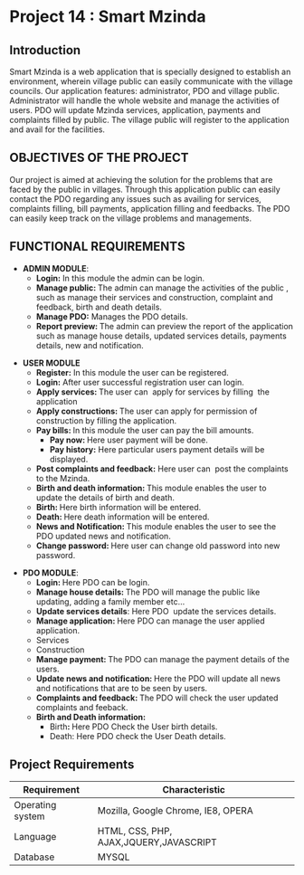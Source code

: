 # Project 14 : Smart Mzinda

## Introduction

Smart Mzinda is a web application that is specially designed to establish an environment, wherein village public can easily communicate with the village councils. Our application features: administrator, PDO and village public. Administrator will handle the whole website and manage the activities of users. PDO will update Mzinda services, application, payments and complaints filled by public. The village public will register to the application and avail for the facilities.

## OBJECTIVES OF THE PROJECT

Our project is aimed at achieving the solution for the problems that are faced by the public in villages. Through this application public can easily contact the PDO regarding any issues such as availing for services, complaints filling, bill payments, application filling and feedbacks. The PDO can easily keep track on the village problems and managements.

## FUNCTIONAL REQUIREMENTS
<ul>
    <li><strong>ADMIN MODULE</strong>:<ul>
            <li><strong>Login:</strong> In this module the admin can be login.</li>
            <li><strong>Manage public: </strong>The admin can manage the activities of the public , such as manage their services and construction, complaint and feedback, birth and death details.</li>
            <li><strong>Manage PDO:</strong> Manages the PDO details.</li>
            <li><strong>Report preview: </strong>The admin can preview the report of the application such as manage house details, updated services details, payments details, new and notification.</li>
        </ul>
    </li>
</ul>

<ul>
    <li><strong>USER MODULE</strong>
        <ul>
            <li><strong>Register:</strong> In this module the user can be registered.</li>
            <li><strong>Login:</strong> After user successful registration user can login.</li>
            <li><strong>Apply services: </strong>The user can &nbsp;apply for services by filling &nbsp;the application
            </li>
            <li><strong>Apply constructions: </strong>The user can apply for permission of construction by filling the
                application.</li>
            <li><strong>Pay bills: </strong>In this module the user can pay the bill amounts.<ul>
                    <li><strong>Pay now: </strong>Here user payment will be done.</li>
                </ul>
                <ul>
                    <li><strong>Pay history:</strong> Here particular users payment details will be displayed.</li>
                </ul>
            </li>
            <li><strong>Post complaints and feedback:</strong> Here user can &nbsp;post the complaints to the Mzinda.</li>
            <li><strong>Birth and death information: </strong>This module enables the user to update the details of
                birth and death.</li>
            <li><strong>Birth: </strong>Here birth information will be entered.</li>
            <li><strong>Death: </strong>Here death information will be entered.</li>
            <li><strong>News and Notification: </strong>This module enables the user to see the PDO updated news and
                notification.</li>
            <li><strong>Change password: </strong>Here user can change old password into new password.</li>
        </ul>
    </li>
</ul>

<ul>
    <li><strong>PDO MODULE</strong>:<ul>
            <li><strong>Login: </strong>Here PDO can be login.</li>
            <li><strong>Manage house details: </strong>The PDO will manage the public like updating, adding a family
                member etc…</li>
            <li><strong>Update services details</strong>: Here PDO &nbsp;update the services details.</li>
            <li><strong>Manage application: </strong>Here PDO can manage the user applied application.</li>
            <li>Services</li>
            <li>Construction</li>
            <li><strong>Manage payment: </strong>The PDO can manage the payment details of the users.</li>
            <li><strong>Update news and notification: </strong>Here the PDO will update all news and notifications that
                are to be seen by users.</li>
            <li><strong>Complaints and feedback: </strong>The PDO will check the user updated complaints and feeback.
            </li>
            <li><strong>Birth and Death information:</strong>
                <ul>
                    <li>Birth<strong>: </strong>Here PDO Check the User birth details.</li>
                </ul>
                <ul>
                    <li>Death: Here PDO check the User Death details.</li>
                </ul>
            </li>
        </ul>
    </li>
</ul>

## Project Requirements

| Requirement | Characteristic |
|-------| ----- | 
| Operating system | Mozilla, Google Chrome, IE8, OPERA | 
| Language | HTML, CSS, PHP, AJAX,JQUERY,JAVASCRIPT | 
| Database | MYSQL | 
